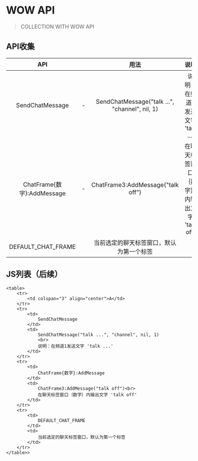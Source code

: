 # WOW API
> COLLECTION WITH WOW API

## API收集


|API||用法|说明|
|:-:|:-:|:-:|:-:|
|SendChatMessage|-|SendChatMessage("talk ...", "channel", nil, 1)|说明：在频道1发送文字 'talk ...'|
|ChatFrame{数字}:AddMessage|-|ChatFrame3:AddMessage("talk off")|在聊天标签窗口｛数字｝内输出文字 'talk off'|
|DEFAULT_CHAT_FRAME||当前选定的聊天标签窗口，默认为第一个标签|

## JS列表（后续）
```
<table>
    <tr>
        <td colspan="3" align="center">A</td>
    </tr>
    <tr>
        <td>
            SendChatMessage
        </td>
        <td>
            SendChatMessage("talk ...", "channel", nil, 1)
            <br>
            说明：在频道1发送文字 'talk ...'
        </td>
    </tr>
    <tr>
        <td>
            ChatFrame{数字}:AddMessage
        </td>
        <td>
            ChatFrame3:AddMessage("talk off")<br>
            在聊天标签窗口｛数字｝内输出文字 'talk off'
        </td>
    </tr>
    <tr>
        <td>
            DEFAULT_CHAT_FRAME
        </td>
        <td>
            当前选定的聊天标签窗口，默认为第一个标签
        </td>
    </tr>
</table>>
```
